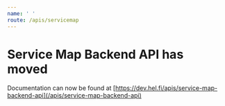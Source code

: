 ```yaml
---
name: ' '
route: /apis/servicemap
---
```


# Service Map Backend API has moved

Documentation can now be found at [https://dev.hel.fi/apis/service-map-backend-api](/apis/service-map-backend-api)
